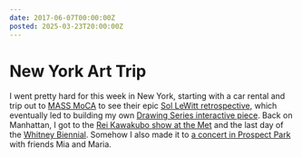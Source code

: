 ```yaml
---
date: 2017-06-07T00:00:00Z
posted: 2025-03-23T20:00:00Z
---
```


# New York Art Trip

I went pretty hard for this week in New York, starting with a car rental and trip out to [MASS MoCA](https://massmoca.org/) to see their epic [Sol LeWitt retrospective](https://massmoca.org/sol-lewitt/), which eventually led to building my own [Drawing Series interactive piece](https://drawing-series.endquote.com). Back on Manhattan, I got to the [Rei Kawakubo show at the Met](https://www.metmuseum.org/exhibitions/listings/2017/rei-kawakubo) and the last day of the [Whitney Biennial](https://whitney.org/exhibitions/2017-biennial). Somehow I also made it to [a concert in Prospect Park](https://www.prospectpark.org/visit-the-park/things-to-do/celebrate-brooklyn/) with friends Mia and Maria.
